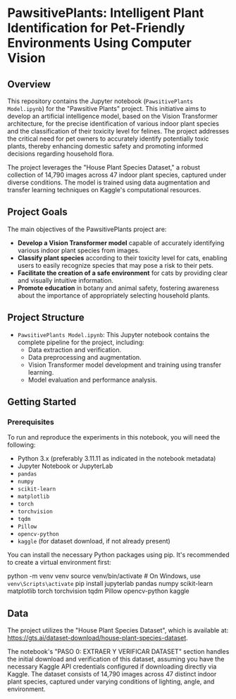 # PawsitivePlants: Intelligent Plant Identification for Pet-Friendly Environments Using Computer Vision

## Overview

This repository contains the Jupyter notebook (`PawsitivePlants Model.ipynb`) for the "Pawsitive Plants" project. This initiative aims to develop an artificial intelligence model, based on the Vision Transformer architecture, for the precise identification of various indoor plant species and the classification of their toxicity level for felines. The project addresses the critical need for pet owners to accurately identify potentially toxic plants, thereby enhancing domestic safety and promoting informed decisions regarding household flora.

The project leverages the "House Plant Species Dataset," a robust collection of 14,790 images across 47 indoor plant species, captured under diverse conditions. The model is trained using data augmentation and transfer learning techniques on Kaggle's computational resources.

## Project Goals

The main objectives of the PawsitivePlants project are:

* **Develop a Vision Transformer model** capable of accurately identifying various indoor plant species from images.
* **Classify plant species** according to their toxicity level for cats, enabling users to easily recognize species that may pose a risk to their pets.
* **Facilitate the creation of a safe environment** for cats by providing clear and visually intuitive information.
* **Promote education** in botany and animal safety, fostering awareness about the importance of appropriately selecting household plants.

## Project Structure

* `PawsitivePlants Model.ipynb`: This Jupyter notebook contains the complete pipeline for the project, including:
    * Data extraction and verification.
    * Data preprocessing and augmentation.
    * Vision Transformer model development and training using transfer learning.
    * Model evaluation and performance analysis.

## Getting Started

### Prerequisites

To run and reproduce the experiments in this notebook, you will need the following:

* Python 3.x (preferably 3.11.11 as indicated in the notebook metadata)
* Jupyter Notebook or JupyterLab
* `pandas`
* `numpy`
* `scikit-learn`
* `matplotlib`
* `torch`
* `torchvision`
* `tqdm`
* `Pillow`
* `opencv-python`
* `kaggle` (for dataset download, if not already present)

You can install the necessary Python packages using pip. It's recommended to create a virtual environment first:

python -m venv venv
source venv/bin/activate  # On Windows, use `venv\Scripts\activate`
pip install jupyterlab pandas numpy scikit-learn matplotlib torch torchvision tqdm Pillow opencv-python kaggle

## Data
The project utilizes the "House Plant Species Dataset", which is available at: https://gts.ai/dataset-download/house-plant-species-dataset.

The notebook's "PASO 0: EXTRAER Y VERIFICAR DATASET" section handles the initial download and verification of this dataset, assuming you have the necessary Kaggle API credentials configured if downloading directly via Kaggle. The dataset consists of 14,790 images across 47 distinct indoor plant species, captured under varying conditions of lighting, angle, and environment.
